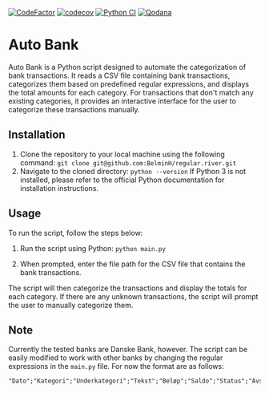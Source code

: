 [![CodeFactor](https://www.codefactor.io/repository/github/belminh/regular.river/badge?s=6873e2cbbb77353bb89fe4c11ddb60d0ab270b58)](https://www.codefactor.io/repository/github/belminh/regular.river)
[![codecov](https://codecov.io/gh/BelminH/regular.river/branch/main/graph/badge.svg?token=6PXAPSIOCI)](https://codecov.io/gh/BelminH/regular.river)
[![Python CI](https://github.com/BelminH/regular.river/actions/workflows/build.yml/badge.svg?branch=main)](https://github.com/BelminH/regular.river/actions/workflows/build.yml)
[![Qodana](https://github.com/BelminH/regular.river/actions/workflows/qodana_code_quality.yml/badge.svg)](https://github.com/BelminH/regular.river/actions/workflows/qodana_code_quality.yml)

# Auto Bank 

Auto Bank is a Python script designed to automate the categorization of bank transactions. It reads a CSV file containing bank transactions, categorizes them based on predefined regular expressions, and displays the total amounts for each category. For transactions that don't match any existing categories, it provides an interactive interface for the user to categorize these transactions manually.

## Installation

1. Clone the repository to your local machine using the following command:
`git clone git@github.com:BelminH/regular.river.git`
2. Navigate to the cloned directory:
`python --version`
If Python 3 is not installed, please refer to the official Python documentation for installation instructions.

## Usage 

To run the script, follow the steps below:

1. Run the script using Python:
`python main.py`

2. When prompted, enter the file path for the CSV file that contains the bank transactions.

The script will then categorize the transactions and display the totals for each category. If there are any unknown transactions, the script will prompt the user to manually categorize them.

## Note
Currently the tested banks are Danske Bank, however. The script can be easily modified to work with other banks by changing the regular expressions in the `main.py` file.
For now the format are as follows:
```csv
"Dato";"Kategori";"Underkategori";"Tekst";"Beløp";"Saldo";"Status";"Avstemt"
```
